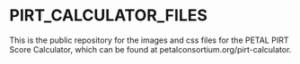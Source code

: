 # PIRT_CALCULATOR_FILES

This is the public repository for the images and css files for the PETAL PIRT Score Calculator, which can be found at petalconsortium.org/pirt-calculator.
